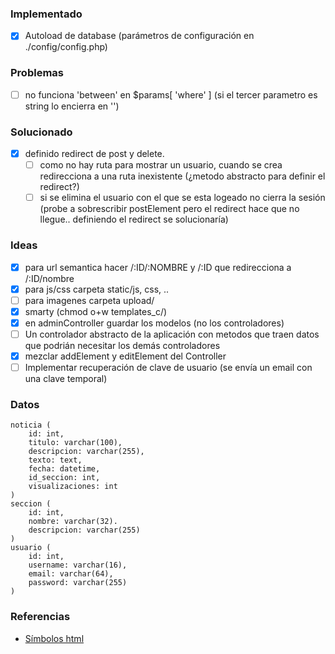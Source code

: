 ### Implementado

- [x] Autoload de database (parámetros de configuración en ./config/config.php)

### Problemas

- [ ] no funciona 'between' en $params[ 'where' ] (si el tercer parametro es string lo encierra en '')

### Solucionado

- [x] definido redirect de post y delete.
    - [ ] como no hay ruta para mostrar un usuario, cuando se crea redirecciona a una ruta inexistente (¿metodo abstracto para definir el redirect?)
    - [ ] si se elimina el usuario con el que se esta logeado no cierra la sesión (probe a sobrescribir postElement pero el redirect hace que no llegue.. definiendo el redirect se solucionaría)

### Ideas

- [x] para url semantica hacer /:ID/:NOMBRE y /:ID que redirecciona a /:ID/nombre
- [x] para js/css carpeta static/js, css, ..
- [ ] para imagenes carpeta upload/
- [x] smarty (chmod o+w templates_c/)
- [x] en adminController guardar los modelos (no los controladores)
- [ ] Un controlador abstracto de la aplicación con metodos que traen datos que podrián necesitar los demás controladores
- [x] mezclar addElement y editElement del Controller
- [ ] Implementar recuperación de clave de usuario (se envía un email con una clave temporal)

### Datos

```
noticia (
    id: int,
    titulo: varchar(100),
    descripcion: varchar(255),
    texto: text,
    fecha: datetime,
    id_seccion: int,
    visualizaciones: int
)
seccion (
    id: int,
    nombre: varchar(32).
    descripcion: varchar(255)
)
usuario (
    id: int,
    username: varchar(16),
    email: varchar(64),
    password: varchar(255)
)
```

### Referencias

- [ Símbolos html ](https://www.toptal.com/designers/htmlarrows/)